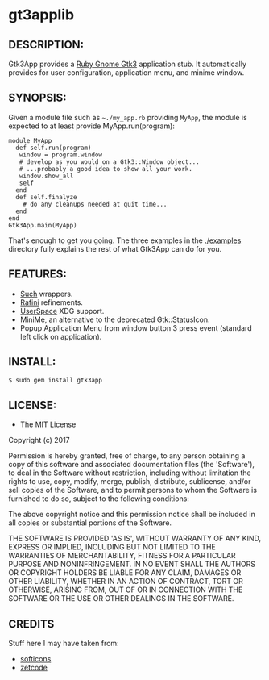 # gt3applib

## DESCRIPTION:

Gtk3App provides a
[Ruby Gnome Gtk3](https://rubygems.org/gems/gtk3)
application stub.
It automatically provides for user configuration, application menu, and minime window.

## SYNOPSIS:

Given a module file such as `~./my_app.rb` providing `MyApp`, the module is expected to at least provide MyApp.run(program):

    module MyApp
      def self.run(program)
       window = program.window
       # develop as you would on a Gtk3::Window object...
       # ...probably a good idea to show all your work.
       window.show_all
       self
      end
      def self.finalyze
        # do any cleanups needed at quit time...
      end
    end
    Gtk3App.main(MyApp)

That's enough to get you going.
The three examples in the [./examples](https://github.com/carlosjhr64/gtk3app/tree/master/examples)
directory fully explains the rest of what Gtk3App can do for you.

## FEATURES:

* [Such](https://github.com/carlosjhr64/Such) wrappers.
* [Rafini](https://github.com/carlosjhr64/rafini) refinements.
* [UserSpace](https://github.com/carlosjhr64/user_space) XDG support.
* MiniMe, an alternative to the deprecated Gtk::StatusIcon.
* Popup Application Menu from window button 3 press event (standard left click on application).

## INSTALL:

    $ sudo gem install gtk3app

## LICENSE:

* The MIT License

Copyright (c) 2017

Permission is hereby granted, free of charge, to any person obtaining
a copy of this software and associated documentation files (the
'Software'), to deal in the Software without restriction, including
without limitation the rights to use, copy, modify, merge, publish,
distribute, sublicense, and/or sell copies of the Software, and to
permit persons to whom the Software is furnished to do so, subject to
the following conditions:

The above copyright notice and this permission notice shall be
included in all copies or substantial portions of the Software.

THE SOFTWARE IS PROVIDED 'AS IS', WITHOUT WARRANTY OF ANY KIND,
EXPRESS OR IMPLIED, INCLUDING BUT NOT LIMITED TO THE WARRANTIES OF
MERCHANTABILITY, FITNESS FOR A PARTICULAR PURPOSE AND NONINFRINGEMENT.
IN NO EVENT SHALL THE AUTHORS OR COPYRIGHT HOLDERS BE LIABLE FOR ANY
CLAIM, DAMAGES OR OTHER LIABILITY, WHETHER IN AN ACTION OF CONTRACT,
TORT OR OTHERWISE, ARISING FROM, OUT OF OR IN CONNECTION WITH THE
SOFTWARE OR THE USE OR OTHER DEALINGS IN THE SOFTWARE.

## CREDITS

Stuff here I may have taken from:

* [softicons](http://www.softicons.com/application-icons/ruby-programming-icons-by-ahmad-galal/ruby-gtk-icon)
* [zetcode](http://zetcode.com/gui/rubygtk/)

